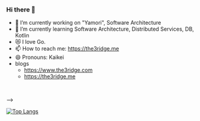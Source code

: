 ### Hi there 👋


- 🔭 I’m currently working on "Yamori", Software Architecture
- 🌱 I’m currently learning Software Architecture, Distributed Services, DB, Kotlin
- 😻 I love Go.
- 📫 How to reach me: https://the3ridge.me
- 😄 Pronouns: Kaikei
- blogs
  - https://www.the3ridge.com
  - https://the3ridge.me

<br>

-->

[![Top Langs](https://github-readme-stats.vercel.app/api/top-langs/?username=Kaikei-e&layout=compact&hide=javascript,html,css,scss,typescript,svelte)](https://github.com/anuraghazra/github-readme-stats)
